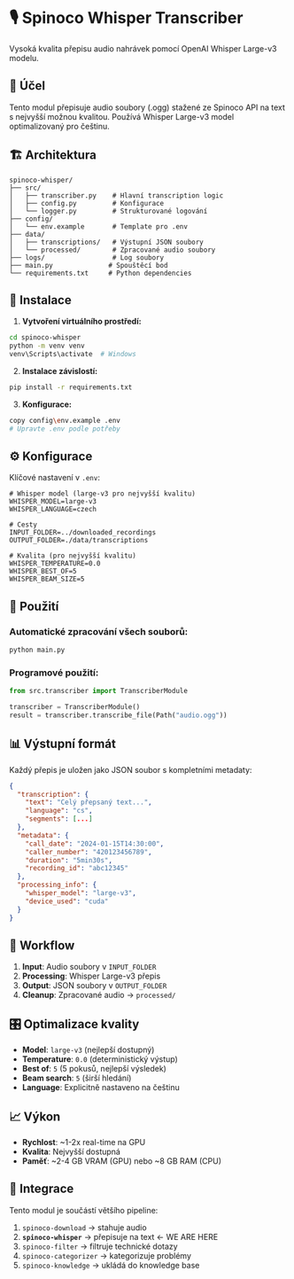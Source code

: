 # 🎙️ Spinoco Whisper Transcriber

Vysoká kvalita přepisu audio nahrávek pomocí OpenAI Whisper Large-v3 modelu.

## 🎯 Účel

Tento modul přepisuje audio soubory (.ogg) stažené ze Spinoco API na text s nejvyšší možnou kvalitou. Používá Whisper Large-v3 model optimalizovaný pro češtinu.

## 🏗️ Architektura

```
spinoco-whisper/
├── src/
│   ├── transcriber.py    # Hlavní transcription logic
│   ├── config.py         # Konfigurace
│   └── logger.py         # Strukturované logování
├── config/
│   └── env.example       # Template pro .env
├── data/
│   ├── transcriptions/   # Výstupní JSON soubory
│   └── processed/        # Zpracované audio soubory
├── logs/                 # Log soubory
├── main.py              # Spouštěcí bod
└── requirements.txt     # Python dependencies
```

## 🚀 Instalace

1. **Vytvoření virtuálního prostředí:**
```bash
cd spinoco-whisper
python -m venv venv
venv\Scripts\activate  # Windows
```

2. **Instalace závislostí:**
```bash
pip install -r requirements.txt
```

3. **Konfigurace:**
```bash
copy config\env.example .env
# Upravte .env podle potřeby
```

## ⚙️ Konfigurace

Klíčové nastavení v `.env`:

```env
# Whisper model (large-v3 pro nejvyšší kvalitu)
WHISPER_MODEL=large-v3
WHISPER_LANGUAGE=czech

# Cesty
INPUT_FOLDER=../downloaded_recordings
OUTPUT_FOLDER=./data/transcriptions

# Kvalita (pro nejvyšší kvalitu)
WHISPER_TEMPERATURE=0.0
WHISPER_BEST_OF=5
WHISPER_BEAM_SIZE=5
```

## 🎯 Použití

### Automatické zpracování všech souborů:
```bash
python main.py
```

### Programové použití:
```python
from src.transcriber import TranscriberModule

transcriber = TranscriberModule()
result = transcriber.transcribe_file(Path("audio.ogg"))
```

## 📊 Výstupní formát

Každý přepis je uložen jako JSON soubor s kompletními metadaty:

```json
{
  "transcription": {
    "text": "Celý přepsaný text...",
    "language": "cs",
    "segments": [...]
  },
  "metadata": {
    "call_date": "2024-01-15T14:30:00",
    "caller_number": "420123456789",
    "duration": "5min30s",
    "recording_id": "abc12345"
  },
  "processing_info": {
    "whisper_model": "large-v3",
    "device_used": "cuda"
  }
}
```

## 🔧 Workflow

1. **Input**: Audio soubory v `INPUT_FOLDER`
2. **Processing**: Whisper Large-v3 přepis
3. **Output**: JSON soubory v `OUTPUT_FOLDER`
4. **Cleanup**: Zpracované audio → `processed/`

## 🎛️ Optimalizace kvality

- **Model**: `large-v3` (nejlepší dostupný)
- **Temperature**: `0.0` (deterministický výstup)
- **Best of**: `5` (5 pokusů, nejlepší výsledek)
- **Beam search**: `5` (širší hledání)
- **Language**: Explicitně nastaveno na češtinu

## 📈 Výkon

- **Rychlost**: ~1-2x real-time na GPU
- **Kvalita**: Nejvyšší dostupná
- **Paměť**: ~2-4 GB VRAM (GPU) nebo ~8 GB RAM (CPU)

## 🔗 Integrace

Tento modul je součástí většího pipeline:
1. `spinoco-download` → stahuje audio
2. **`spinoco-whisper`** → přepisuje na text  ← WE ARE HERE
3. `spinoco-filter` → filtruje technické dotazy
4. `spinoco-categorizer` → kategorizuje problémy
5. `spinoco-knowledge` → ukládá do knowledge base
